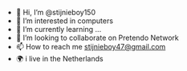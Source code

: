 - 👋 Hi, I’m @stijnieboy150
- 👀 I’m interested in computers
- 🌱 I’m currently learning  ...
- 💞️ I’m looking to collaborate on Pretendo Network
- 📫 How to reach me stijnieboy47@gmail.com
- 🌍 i live in the Netherlands

<!---
stijnieboy150/stijnieboy150 is a ✨ special ✨ repository because its `README.md` (this file) appears on your GitHub profile.
You can click the Preview link to take a look at your changes.
--->
